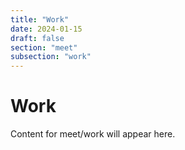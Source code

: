 ```yaml
---
title: "Work"
date: 2024-01-15
draft: false
section: "meet"
subsection: "work"
---
```


# Work

Content for meet/work will appear here.
